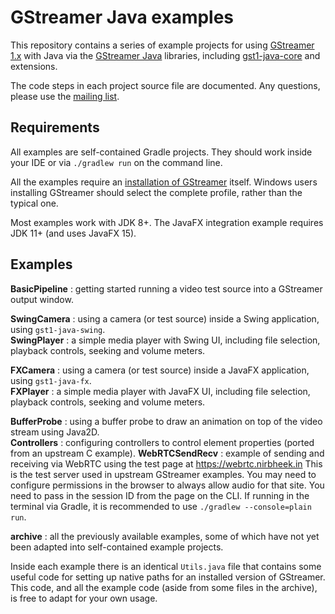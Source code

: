 GStreamer Java examples
=======================

This repository contains a series of example projects for using
[GStreamer 1.x][gstreamer] with Java via the [GStreamer Java][gstreamer-java]
libraries, including [gst1-java-core][gst1-core] and extensions.

The code steps in each project source file are documented. Any questions, please
use the [mailing list][gstreamer-java-group].

## Requirements

All examples are self-contained Gradle projects. They should work inside your IDE
or via `./gradlew run` on the command line.

All the examples require an [installation of GStreamer][gstreamer-download] itself.
Windows users installing GStreamer should select the complete profile, rather than
the typical one.

Most examples work with JDK 8+. The JavaFX integration example requires JDK 11+
(and uses JavaFX 15).

## Examples

**BasicPipeline** : getting started running a video test source into a GStreamer
output window.

**SwingCamera** : using a camera (or test source) inside a Swing application,
using `gst1-java-swing`.  
**SwingPlayer** : a simple media player with Swing UI, including file selection,
playback controls, seeking and volume meters.

**FXCamera** : using a camera (or test source) inside a JavaFX application,
using `gst1-java-fx`.  
**FXPlayer** : a simple media player with JavaFX UI, including file selection,
playback controls, seeking and volume meters.

**BufferProbe** : using a buffer probe to draw an animation on top of the video
stream using Java2D.  
**Controllers** : configuring controllers to control element properties (ported
from an upstream C example).
**WebRTCSendRecv** : example of sending and receiving via WebRTC using the test
page at https://webrtc.nirbheek.in This is the test server used in upstream
GStreamer examples. You may need to configure permissions in the browser to
always allow audio for that site. You need to pass in the session ID from the
page on the CLI. If running in the terminal via Gradle, it is recommended to
use `./gradlew --console=plain run`.

**archive** : all the previously available examples, some of which have not yet
been adapted into self-contained example projects.

Inside each example there is an identical `Utils.java` file that contains some
useful code for setting up native paths for an installed version of GStreamer.
This code, and all the example code (aside from some files in the archive), is
free to adapt for your own usage.

[gstreamer]: https://gstreamer.freedesktop.org/
[gstreamer-download]: https://gstreamer.freedesktop.org/download/
[gstreamer-java]: https://github.com/gstreamer-java
[gstreamer-java-group]: https://groups.google.com/forum/#!forum/gstreamer-java
[gst1-core]: https://github.com/gstreamer-java/gst1-java-core
